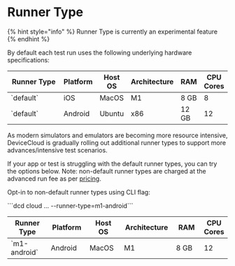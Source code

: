 # Runner Type

{% hint style="info" %}
Runner Type is currently an experimental feature
{% endhint %}

By default each test run uses the following underlying  hardware specifications:

<table><thead><tr><th width="156">Runner Type</th><th>Platform</th><th>Host OS</th><th>Architecture</th><th>RAM</th><th>CPU Cores</th></tr></thead><tbody><tr><td>`default`</td><td>iOS</td><td>MacOS</td><td>M1</td><td>8 GB</td><td>8</td></tr><tr><td>`default`</td><td>Android</td><td>Ubuntu</td><td>x86</td><td>12 GB</td><td>12</td></tr></tbody></table>



As modern simulators and emulators are becoming more resource intensive, DeviceCloud is gradually rolling out additional runner types to support more advances/intensive test scenarios.

If your app or test is struggling with the default runner types, you can try the options below. Note: non-default runner types are charged at the advanced run fee as per [pricing](https://devicecloud.dev/#pricing).

Opt-in to non-default runner types using CLI flag:&#x20;

\`\`\`dcd cloud ... --runner-type=m1-android\`\`\`



<table><thead><tr><th width="163">Runner Type</th><th width="116">Platform</th><th width="115">Host OS</th><th width="138">Architecture</th><th width="117">RAM</th><th>CPU Cores</th></tr></thead><tbody><tr><td>`m1-android`</td><td>Android</td><td>MacOS</td><td>M1</td><td>8 GB</td><td>12</td></tr></tbody></table>


